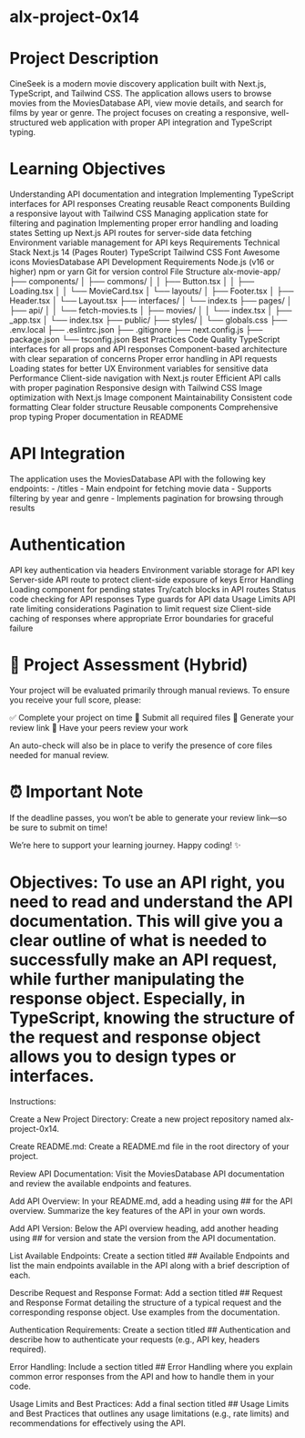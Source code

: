 # alx-project-0x14
# Project Description
CineSeek is a modern movie discovery application built with Next.js, TypeScript, and Tailwind CSS. The application allows users to browse movies from the MoviesDatabase API, view movie details, and search for films by year or genre. The project focuses on creating a responsive, well-structured web application with proper API integration and TypeScript typing.

# Learning Objectives
Understanding API documentation and integration
Implementing TypeScript interfaces for API responses
Creating reusable React components
Building a responsive layout with Tailwind CSS
Managing application state for filtering and pagination
Implementing proper error handling and loading states
Setting up Next.js API routes for server-side data fetching
Environment variable management for API keys
Requirements
Technical Stack
Next.js 14 (Pages Router)
TypeScript
Tailwind CSS
Font Awesome icons
MoviesDatabase API
Development Requirements
Node.js (v16 or higher)
npm or yarn
Git for version control
File Structure
alx-movie-app/
├── components/
│   ├── commons/
│   │   ├── Button.tsx
│   │   ├── Loading.tsx
│   │   └── MovieCard.tsx
│   └── layouts/
│       ├── Footer.tsx
│       ├── Header.tsx
│       └── Layout.tsx
├── interfaces/
│   └── index.ts
├── pages/
│   ├── api/
│   │   └── fetch-movies.ts
│   ├── movies/
│   │   └── index.tsx
│   ├── _app.tsx
│   └── index.tsx
├── public/
├── styles/
│   └── globals.css
├── .env.local
├── .eslintrc.json
├── .gitignore
├── next.config.js
├── package.json
└── tsconfig.json
Best Practices
Code Quality
TypeScript interfaces for all props and API responses
Component-based architecture with clear separation of concerns
Proper error handling in API requests
Loading states for better UX
Environment variables for sensitive data
Performance
Client-side navigation with Next.js router
Efficient API calls with proper pagination
Responsive design with Tailwind CSS
Image optimization with Next.js Image component
Maintainability
Consistent code formatting
Clear folder structure
Reusable components
Comprehensive prop typing
Proper documentation in README
# API Integration
The application uses the MoviesDatabase API with the following key endpoints: - /titles - Main endpoint for fetching movie data - Supports filtering by year and genre - Implements pagination for browsing through results

# Authentication
API key authentication via headers
Environment variable storage for API key
Server-side API route to protect client-side exposure of keys
Error Handling
Loading component for pending states
Try/catch blocks in API routes
Status code checking for API responses
Type guards for API data
Usage Limits
API rate limiting considerations
Pagination to limit request size
Client-side caching of responses where appropriate
Error boundaries for graceful failure
# 📝 Project Assessment (Hybrid)
Your project will be evaluated primarily through manual reviews. To ensure you receive your full score, please:

✅ Complete your project on time
📄 Submit all required files
🔗 Generate your review link
👥 Have your peers review your work

An auto-check will also be in place to verify the presence of core files needed for manual review.

# ⏰ Important Note
If the deadline passes, you won’t be able to generate your review link—so be sure to submit on time!

We’re here to support your learning journey. Happy coding! ✨

# Objectives: To use an API right, you need to read and understand the API documentation. This will give you a clear outline of what is needed to successfully make an API request, while further manipulating the response object. Especially, in TypeScript, knowing the structure of the request and response object allows you to design types or interfaces.

Instructions:

Create a New Project Directory:
Create a new project repository named alx-project-0x14.

Create README.md:
Create a README.md file in the root directory of your project.

Review API Documentation:
Visit the MoviesDatabase API documentation and review the available endpoints and features.

Add API Overview:
In your README.md, add a heading using ## for the API overview. Summarize the key features of the API in your own words.

Add API Version:
Below the API overview heading, add another heading using ## for version and state the version from the API documentation.

List Available Endpoints:
Create a section titled ## Available Endpoints and list the main endpoints available in the API along with a brief description of each.

Describe Request and Response Format:
Add a section titled ## Request and Response Format detailing the structure of a typical request and the corresponding response object. Use examples from the documentation.

Authentication Requirements:
Create a section titled ## Authentication and describe how to authenticate your requests (e.g., API key, headers required).

Error Handling:
Include a section titled ## Error Handling where you explain common error responses from the API and how to handle them in your code.

Usage Limits and Best Practices:
Add a final section titled ## Usage Limits and Best Practices that outlines any usage limitations (e.g., rate limits) and recommendations for effectively using the API.
